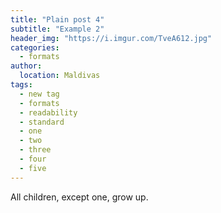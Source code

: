 ```yaml
---
title: "Plain post 4"
subtitle: "Example 2"
header_img: "https://i.imgur.com/TveA612.jpg"
categories:
  - formats
author:
  location: Maldivas
tags:
  - new tag
  - formats
  - readability
  - standard
  - one
  - two
  - three
  - four
  - five
---
```


All children, except one, grow up.